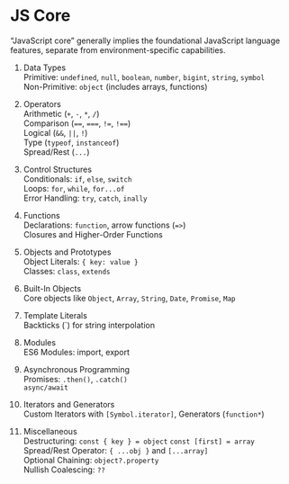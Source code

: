 # JS Core

“JavaScript core” generally implies the foundational JavaScript language features, separate from environment-specific capabilities.

1. Data Types  
Primitive: `undefined`, `null`, `boolean`, `number`, `bigint`, `string`, `symbol`  
Non-Primitive: `object` (includes arrays, functions)  

2. Operators  
Arithmetic (`+`, `-`, `*`, `/`)  
Comparison (`==`, `===`, `!=`, `!==`)  
Logical (`&&`, `||`, `!`)  
Type (`typeof`, `instanceof`)  
Spread/Rest (`...`)  

3. Control Structures  
Conditionals: `if`, `else`, `switch`  
Loops: `for`, `while`, `for...of`  
Error Handling: `try`, `catch`, `inally`  

4. Functions  
Declarations: `function`, arrow functions (`=>`)  
Closures and Higher-Order Functions  

5. Objects and Prototypes  
Object Literals: `{ key: value }`  
Classes: `class`, `extends`  

6. Built-In Objects  
Core objects like `Object`, `Array`, `String`, `Date`, `Promise`, `Map`  

7. Template Literals  
Backticks (`) for string interpolation  

8. Modules  
ES6 Modules: import, export  

9. Asynchronous Programming  
Promises: `.then()`, `.catch()`  
`async/await`  

10. Iterators and Generators  
Custom Iterators with `[Symbol.iterator]`, Generators (`function*`)  

11. Miscellaneous  
Destructuring: `const { key } = object` `const [first] = array`  
Spread/Rest Operator: `{ ...obj }` and `[...array]`  
Optional Chaining: `object?.property`  
Nullish Coalescing: `??`  
